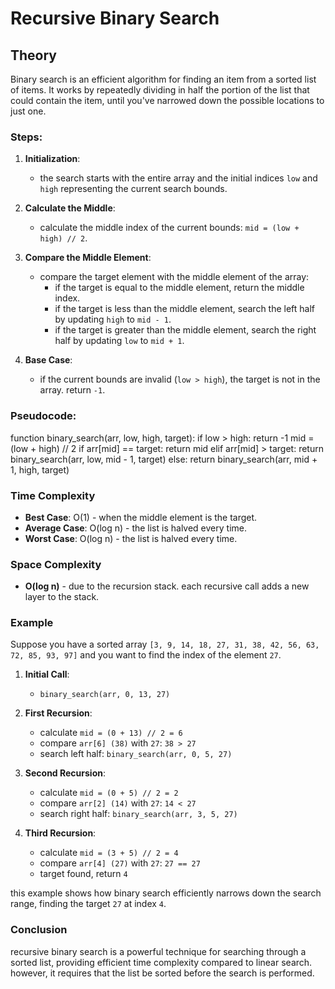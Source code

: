 # Recursive Binary Search

## Theory

Binary search is an efficient algorithm for finding an item from a sorted list of items. It works by repeatedly dividing in half the portion of the list that could contain the item, until you've narrowed down the possible locations to just one.

### Steps:

1. **Initialization**:
   - the search starts with the entire array and the initial indices `low` and `high` representing the current search bounds.
   
2. **Calculate the Middle**:
   - calculate the middle index of the current bounds: `mid = (low + high) // 2`.

3. **Compare the Middle Element**:
   - compare the target element with the middle element of the array:
     - if the target is equal to the middle element, return the middle index.
     - if the target is less than the middle element, search the left half by updating `high` to `mid - 1`.
     - if the target is greater than the middle element, search the right half by updating `low` to `mid + 1`.

4. **Base Case**:
   - if the current bounds are invalid (`low > high`), the target is not in the array. return `-1`.

### Pseudocode:

function binary_search(arr, low, high, target):
    if low > high:
        return -1
    mid = (low + high) // 2
    if arr[mid] == target:
        return mid
    elif arr[mid] > target:
        return binary_search(arr, low, mid - 1, target)
    else:
        return binary_search(arr, mid + 1, high, target)


### Time Complexity
- **Best Case**: O(1) - when the middle element is the target.
- **Average Case**: O(log n) - the list is halved every time.
- **Worst Case**: O(log n) - the list is halved every time.

### Space Complexity
- **O(log n)** - due to the recursion stack. each recursive call adds a new layer to the stack.

### Example

Suppose you have a sorted array `[3, 9, 14, 18, 27, 31, 38, 42, 56, 63, 72, 85, 93, 97]` and you want to find the index of the element `27`.

1. **Initial Call**:
   - `binary_search(arr, 0, 13, 27)`

2. **First Recursion**:
   - calculate `mid = (0 + 13) // 2 = 6`
   - compare `arr[6] (38)` with `27`: `38 > 27`
   - search left half: `binary_search(arr, 0, 5, 27)`

3. **Second Recursion**:
   - calculate `mid = (0 + 5) // 2 = 2`
   - compare `arr[2] (14)` with `27`: `14 < 27`
   - search right half: `binary_search(arr, 3, 5, 27)`

4. **Third Recursion**:
   - calculate `mid = (3 + 5) // 2 = 4`
   - compare `arr[4] (27)` with `27`: `27 == 27`
   - target found, return `4`

this example shows how binary search efficiently narrows down the search range, finding the target `27` at index `4`.

### Conclusion

recursive binary search is a powerful technique for searching through a sorted list, providing efficient time complexity compared to linear search. however, it requires that the list be sorted before the search is performed.
